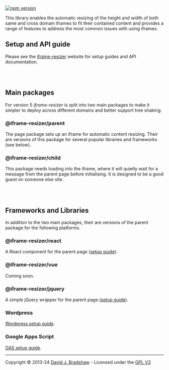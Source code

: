 [<img src="https://iframe-resizer.com/logo-full.svg" alt="" title="" style="margin-bottom: -20px">](https://iframe-resizer.com)

[![npm version](https://badge.fury.io/js/@iframe-resizer%2Fparent.svg)](https://badge.fury.io/js/@iframe-resizer%2Fparent)
 <!--
[![NPM Downloads](https://img.shields.io/npm/dm/iframe-resizer.svg)](https://npm-stat.com/charts.html?package=iframe-resizer&from=2014-12-31)
[![](https://data.jsdelivr.com/v1/package/npm/iframe-resizer/badge?style=rounded)](https://www.jsdelivr.com/package/npm/iframe-resizer) 
[![Coverage Status](https://coveralls.io/repos/davidjbradshaw/iframe-resizer/badge.svg?branch=master&service=github)](https://coveralls.io/github/davidjbradshaw/iframe-resizer)
-->

This library enables the automatic resizing of the height and width of both same and cross domain iframes to fit their contained content and provides a range of features to address the most common issues with using iframes.

## Setup and API guide

Please see the [iframe-resizer](https://iframe-resizer.com) website for setup guides and API documentation.

<br><br>

## Main packages

For version 5 _iframe-resizer_ is split into two main packages to make it simpler to deploy across different domains and better support tree shaking.

### @iframe-resizer/parent

The page package sets up an iframe for automatic content resizing. Their are versions of this package for several popular libraries and frameworks (see below).

### @iframe-resizer/child

This package needs loading into the iframe, where it will quietly wait for a message from the parent page before initialising. It is designed to be a good guest on someone else site.

<br><br>

## Frameworks and Libraries

In addition to the two main packages, their are versions of the parent package for the following platforms.

### @iframe-resizer/react

A React component for the parent page ([setup guide](https://iframe-resizer.com/frameworks/react/)).

### @iframe-resizer/vue

Coming soon.

### @iframe-resizer/jquery

A simple jQuery wrapper for the parent page.([setup guide](https://iframe-resizer.com/frameworks/jquery/)).

### Wordpress

[Wordpress setup guide](https://iframe-resizer.com/frameworks/wordpress/).

### Google Apps Script

[GAS setup guide](https://iframe-resizer.com/frameworks/google_apps_script/).

---
Copyright &copy; 2013-24 [David J. Bradshaw](https://github.com/davidjbradshaw) -
Licensed under the [GPL V3](LICENSE)

